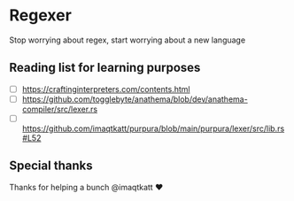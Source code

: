 # Regexer

Stop worrying about regex, start worrying about a new language

## Reading list for learning purposes

- [ ] https://craftinginterpreters.com/contents.html
- [ ] https://github.com/togglebyte/anathema/blob/dev/anathema-compiler/src/lexer.rs
- [ ] https://github.com/imaqtkatt/purpura/blob/main/purpura/lexer/src/lib.rs#L52

## Special thanks

Thanks for helping a bunch @imaqtkatt ❤️
